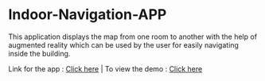 # Indoor-Navigation-APP
This application displays the map from one room to another with the help of augmented reality which can be used by the user for easily navigating inside the building.

Link for the app : [Click here](https://drive.google.com/drive/folders/10vwKt3YbufX0UzZqQRK09Np0WkdMAgmy?usp=sharing) | To view the demo : [Click here](https://youtu.be/bNy77u8blRs)
